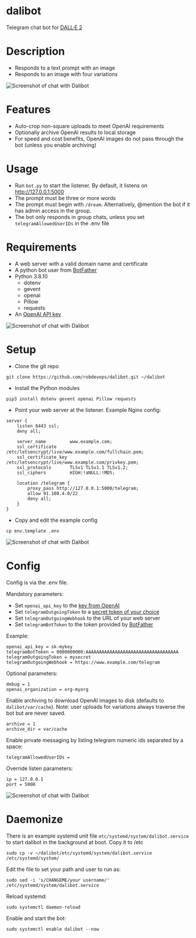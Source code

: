 # dalibot
Telegram chat bot for [DALL·E 2](https://openai.com/dall-e-2/)

# Description
* Responds to a text prompt with an image
* Responds to an image with four variations

![Screenshot of chat with Dalibot](doc/dali_3.png?raw=true "close up portrait of a girl in the style of Claude Monet")

# Features
* Auto-crop non-square uploads to meet OpenAI requirements
* Optionally archive OpenAI results to local storage
* For speed and cost benefits, OpenAI images do not pass through the bot (unless you enable archiving)

# Usage
* Run `bot.py` to start the listener. By default, it listens on http://127.0.0.1:5000
* The prompt must be three or more words
* The prompt must begin with `/dream`. Alternatively, @mention the bot if it has admin access in the group.
* The bot only responds in group chats, unless you set `telegramAllowedUserIDs` in the .env file

# Requirements
* A web server with a valid domain name and certificate
* A python bot user from [BotFather](https://core.telegram.org/bots/tutorial)
* Python 3.8.10
  * dotenv
  * gevent
  * openai
  * Pillow
  * requests
* An [OpenAI API key](https://beta.openai.com/account/api-keys)

![Screenshot of chat with Dalibot](doc/dali_2.png?raw=true "an impressionist oil painting of sunflowers in a purple vase")

# Setup
* Clone the git repo
```
git clone https://github.com/robdevops/dalibot.git ~/dalibot
```
* Install the Python modules
```
pip3 install dotenv gevent openai Pillow requests
```
* Point your web server at the listener. Example Nginx config:
```
server {
	listen 8443 ssl;
	deny all;

	server_name         www.example.com;
	ssl_certificate     /etc/letsencrypt/live/www.example.com/fullchain.pem;
	ssl_certificate_key /etc/letsencrypt/live/www.example.com/privkey.pem;
	ssl_protocols       TLSv1 TLSv1.1 TLSv1.2;
	ssl_ciphers         HIGH:!aNULL:!MD5;

	location /telegram {
		proxy_pass http://127.0.0.1:5000/telegram;
		allow 91.108.4.0/22
		deny all;
	}
}
```
* Copy and edit the example config
```
cp env.template .env
```
![Screenshot of chat with Dalibot](doc/dali_4.png?raw=true "girl with a pearl earring by Johannes Vermeer in the style of 8-bit pixel art")

# Config
Config is via the .env file.

Mandatory parameters:
* Set `openai_api_key` to the [key from OpenAI](https://beta.openai.com/account/api-keys)
* Set `telegramOutgoingToken` to a [secret token of your choice](https://core.telegram.org/bots/api#setwebhook)
* Set `telegramOutgoingWebhook` to the URL of your web server
* Set `telegramBotToken` to the token provided by [BotFather](https://core.telegram.org/bots/tutorial)

Example:
```
openai_api_key = sk-mykey
telegramBotToken = 0000000000:AAAAAAAAAAAAAAAAAAAAAAAAAAAAAAAAAAA
telegramOutgoingToken = mysecret
telegramOutgoingWebhook = https://www.example.com/telegram
```

Optional parameters:
```
debug = 1
openai_organization = org-myorg
```

Enable archiving to download OpenAI images to disk (defaults to `dalibot/var/cache`). Note: user uploads for variations always traverse the bot but are never saved.
```
archive = 1
archive_dir = var/cache
```

Enable private messaging by listing telegram numeric ids separated by a space:
```
telegramAllowedUserIDs =
```

Override listen parameters:
```
ip = 127.0.0.1
port = 5000
```

![Screenshot of chat with Dalibot](doc/dali_1.png?raw=true "a painting of a fox sitting in a field at sunrise in the style of Claude Monet")

# Daemonize

There is an example systemd unit file `etc/systemd/system/dalibot.service` to start dalibot in the background at boot. Copy it to /etc
```
sudo cp -v ~/dalibot/etc/systemd/system/dalibot.service /etc/systemd/system/
```

Edit the file to set your path and user to run as:
```
sudo sed -i 's/CHANGEME/your username/' /etc/systemd/system/dalibot.service
```

Reload systemd:
```
sudo systemctl daemon-reload
```

Enable and start the bot:
```
sudo systemctl enable dalibot --now
```

